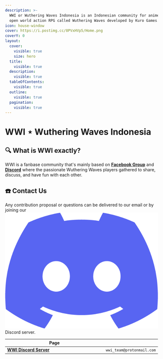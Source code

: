 ```yaml
---
description: >-
  WWI or Wuthering Waves Indonesia is an Indonesian community for anime-style
  open world action RPG called Wuthering Waves developed by Kuro Games.
icon: house-window
cover: https://i.postimg.cc/8PVxHVp5/Home.png
coverY: 0
layout:
  cover:
    visible: true
    size: hero
  title:
    visible: true
  description:
    visible: true
  tableOfContents:
    visible: true
  outline:
    visible: true
  pagination:
    visible: true
---
```


# WWI ⋆ Wuthering Waves Indonesia

## :mag: What is WWI exactly?

WWI is a fanbase community that's mainly based on [**Facebook Group**](https://www.facebook.com/groups/wutheringwavesindo) and [**Discord**](https://discord.gg/wwi) where the passionate Wuthering Waves players gathered to share, discuss, and have fun with each other.

## :telephone: Contact Us

Any contribution proposal or questions can be delivered to our email or by joining our <img src=".gitbook/assets/Discord_Logo.png" alt="" data-size="line"> Discord server.

<table data-header-hidden data-full-width="false"><thead><tr><th width="374">Page</th><th></th></tr></thead><tbody><tr><td><a href="https://discord.gg/wwi"><strong>WWI Discord Server</strong></a></td><td><code>wwi_team@protonmail.com</code></td></tr></tbody></table>
